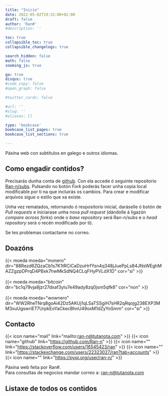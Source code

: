 ```yaml
---
title: "Inicio"
date: 2022-05-02T19:32:00+02:00
draft: false
author: 'Ran#'
#description: ''

toc: true
collapsible_toc: true
collapsible_changelogs: true

search_hidden: false
math: false
zooming_js: true

ga: true
disqus: true
#code_copy: false
#open_graph: false

#twitter_cards: false

#url: ''
#slug: ''
#aliases: []

type: 'bookcase'
bookcase_list_pages: true
bookcase_list_sections: true

---
```


Páxina web con subtítulos en galego e outros idiomas.

## Como engadir contidos?

Precisarás dunha conta de [github](https://github.com/).
Con ela accede ó seguinte repositorio [Ran-n/subs](https://github.com/Ran-n/subs).
Pulsando no botón *Fork* poderás facer unha copia local modificable por ti na que incluirás os cambios.
Para crear e modificar arquivos sigue o estilo que xa existe.

Unha vez rematados, retornando ó respositorio inicial, daráselle ó botón de *Pull requests* e iniciarase unha nova *pull request* (dándolle á ligazón *compare across forks*) onde o *base repository* será Ran-n/subs e o *head repository* será o recén modificado por ti).

Se tes problemas contactame no correo.

## Doazóns

{{< moeda moeda="monero" dir="88Rezd6ZQzaCb1s7K1tRCiCaDzuHrfYsn4q348jJuePpLs84JNsWEghMAZZgzpDPrqD4PBxk7hwMkSdNQ4CLqFHyPVLdX1D" cor="si" >}}
<br>
<br>
{{< moeda moeda="bitcoin" dir="bc1q79vja8jzr27dxaf3ylu7e49ady8zq0jsm5qfk6" cor="non" >}}
<br>
<br>
{{< moeda moeda="wownero" dir="WW2RheTNrq8goAi42Dz5AKUj1qLSaTSSgiH7sHR2qRqojg238EXP3MM3xuUgswriET7UrpkEoYaCkecBhnU49oxM1dZyYoSmm" cor="si" >}}

## Contacto

{{< icon name="mail" link="mailto:ran-n@tutanota.com" >}}
{{< icon name="github" link="https://github.com/Ran-n" >}}
{{< icon name="" link="https://stackoverflow.com/users/16545423/ran" >}}
{{< icon name="" link="https://stackexchange.com/users/22323027/ran?tab=accounts" >}}
{{< icon name="" link="https://pypi.org/user/ran-n/" >}}

<!--img height=150px title="Ran#" alt="Ran#" src="/autor/kanagawa2.png"-->

Páxina web feita por Ran#.\
Para consultas de negocios mandar correo a: ran-n@tutanota.com

## Listaxe de todos os contidos
